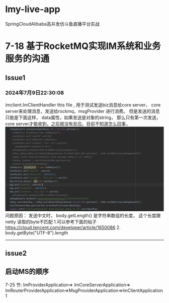 # lmy-live-app
SpringCloudAlibaba高并发仿斗鱼直播平台实战


# 7-18 基于RocketMQ实现IM系统和业务服务的沟通
## Issue1 
### 2024年7月9日22:30:08
imclient.ImClientHandler
this file ,  用于测试发送biz消息给core server， core server来处理消息，发送给rockmq，msgProvider 进行消费。
但是发送的消息只能是下面这样， data属性，如果发送是对象的string， 那么只有第一次发送，core server才能收到，之后就没有反应。目前不知道怎么回事，
![img.png](img.png)
问题原因：
发送中文时， body.getLength() 是字符串数组的长度， 这个长度跟netty 读取的byte不匹配
1.可以参考下面的帖子
https://cloud.tencent.com/developer/article/1650086
2. body.getByte("UTF-8").length
*** 
## issue2

## 启动MS的顺序
7-25 节: ImProviderApplication=> ImCoreServerApplication=>
ImRouterProviderApplication=>MsgProviderApplication=>ImClientApplication1
